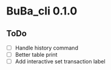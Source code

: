 # BuBa_cli 0.1.0

## ToDo
- [ ] Handle history command
- [ ] Better table print
- [ ] Add interactive set transaction label
